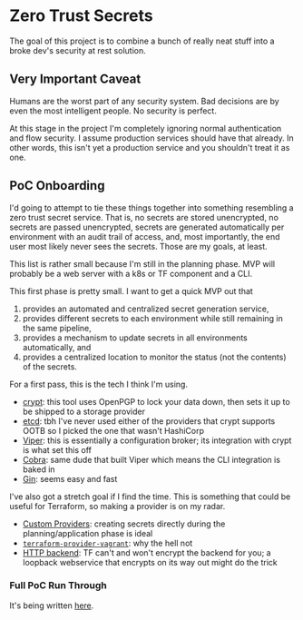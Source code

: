 # Zero Trust Secrets

The goal of this project is to combine a bunch of really neat stuff into a broke dev's security at rest solution.

## Very Important Caveat

Humans are the worst part of any security system. Bad decisions are by even the most intelligent people. No security is perfect.

At this stage in the project I'm completely ignoring normal authentication and flow security. I assume production services should have that already. In other words, this isn't yet a production service and you shouldn't treat it as one.

## PoC Onboarding

I'd going to attempt to tie these things together into something resembling a zero trust secret service. That is, no secrets are stored unencrypted, no secrets are passed unencrypted, secrets are generated automatically per environment with an audit trail of access, and, most importantly, the end user most likely never sees the secrets. Those are my goals, at least.

This list is rather small because I'm still in the planning phase. MVP will probably be a web server with a k8s or TF component and a CLI.

This first phase is pretty small. I want to get a quick MVP out that 

1) provides an automated and centralized secret generation service,
2) provides different secrets to each environment while still remaining in the same pipeline,
3) provides a mechanism to update secrets in all environments automatically, and
4) provides a centralized location to monitor the status (not the contents) of the secrets.

For a first pass, this is the tech I think I'm using.

* [crypt](https://github.com/xordataexchange/crypt): this tool uses OpenPGP to lock your data down, then sets it up to be shipped to a storage provider
* [etcd](https://github.com/etcd-io/etcd): tbh I've never used either of the providers that crypt supports OOTB so I picked the one that wasn't HashiCorp
* [Viper](https://github.com/spf13/viper): this is essentially a configuration broker; its integration with crypt is what set this off
* [Cobra](https://github.com/spf13/cobra): same dude that built Viper which means the CLI integration is baked in
* [Gin](https://github.com/gin-gonic/gin): seems easy and fast

I've also got a stretch goal if I find the time. This is something that could be useful for Terraform, so making a provider is on my radar.

* [Custom Providers](https://www.terraform.io/docs/extend/writing-custom-providers.html): creating secrets directly during the planning/application phase is ideal
* [`terraform-provider-vagrant`](https://github.com/bmatcuk/terraform-provider-vagrant): why the hell not
* [HTTP backend](https://www.terraform.io/docs/backends/types/http.html): TF can't and won't encrypt the backend for you; a loopback webservice that encrypts on its way out might do the trick

### Full PoC Run Through

It's being written [here](./docs/poc/README.md).
